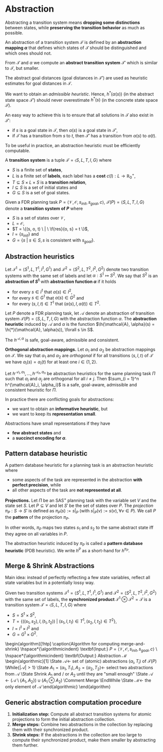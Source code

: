 # Abstraction

Abstracting a transition system means **dropping some distinctions** between states, while **preserving the transition behavior** as much as possible.

An abstraction of a transition system $\mathcal{T}$ is defined by an **abstraction mapping $\alpha$** that defines which states of $\mathcal{T}$ should be distinguished and which ones should not.

From $\mathcal{T}$ and $\alpha$ we compute an **abstract transition system** $\mathcal{T}'$ which is similar to $\mathcal{T}$, but smaller.

The abstract goal distances (goal distances in $\mathcal{T}'$) are used as heuristic estimates for goal distances in $\mathcal{T}$.

We want to obtain an *admissible heuristic*. Hence, $h^*(\alpha(s))$ (in the abstract state space $\mathcal{T}'$) should never overestimate $h^*(s)$ (in the concrete state space $\mathcal{T}$).

An easy way to achieve this is to ensure that all solutions in $\mathcal{T}$ also exist in $\mathcal{T}'$:

* if $s$ is a goal state in $\mathcal{T}$, then $\alpha(s)$ is a goal state in $\mathcal{T}'$,
* if $\mathcal{T}$ has a transition from $s$ to $t$, then $\mathcal{T}'$ has a transition from $\alpha(s)$ to $\alpha(t)$.

To be useful in practice, an abstraction heuristic must be efficiently computable.

A **transition system** is a tuple $\mathcal{T} = \langle S, L, T, I, G \rangle$ where

* $S$ is a finite set of **states**,
* $L$ is a finite set of **labels**, each label has a **cost** $c(l): L \rightarrow \mathbb{R}_0^+$,
* $T \subseteq S \times L \times S$ is a **transition relation**,
* $I \subseteq S$ is a set of initial states and
* $G \subseteq S$ is a set of goal states.

Given a FDR planning task $P = \langle \mathcal{V}, \mathcal{O}, s_{init}, s_{goal}, c \rangle$, $\mathcal{T}(P) = \langle S, L, T, I, G \rangle$ denote a **transition system of $P$** where

* $S$ is a set of states over $\mathcal{V}$,
* $L = \mathcal{O}$,
* $T = \{(s, o, t) \ | \ \f{res}{o, s} = t \}$,
* $I = \{ s_{init} \}$ and
* $G = \{ s \ | \ s \in S, s \text{ is consistent with } s_{goal}\}$.

## Abstraction heuristics

Let $\mathcal{T}^1 = \langle S^1, L, T^1, I^1, G^1 \rangle$ and $\mathcal{T}^2 = \langle S^2, L, T^2, I^2, G^2 \rangle$ denote two transition systems with the same set of labels and let $\alpha: S^1 \mapsto S^2$. We say that $S^2$ is an **abstraction of $S^1$** with **abstraction function $\alpha$** if it holds

* for every $s \in I^1$ that $\alpha(s) \in I^2$,
* for every $s \in G^1$ that $\alpha(s) \in G^2$ and
* for every $(s, l, t) \in T^1$ that $(\alpha(s), l, \alpha(t)) \in T^2$.

Let $P$ denote a FDR planning task, let $\mathcal{A}$ denote an abstraction of transition system $\mathcal{T}(P) = \langle S, L, T, I, G \rangle$ with the abstraction function $\alpha$. The **abstraction heuristic** induced by $\mathcal{A}$ and $\alpha$ is the function $\h{\mathcal{A}, \alpha}(s) = \h{*}(\mathcal{A}, \alpha(s)), \forall s \in S$.

The $h^{\mathcal{A}, \alpha}$ is safe, goal-aware, admissible and consistent.

**Orthogonal abstraction mappings.** Let $\alpha_1$ and $\alpha_2$ be abstraction mappings on $\mathcal{T}$. We say that $\alpha_1$ and $\alpha_2$ are *orthogonal* if for all transitions $\langle s, l, t \rangle$ of $\mathcal{T}$  we have $\alpha_i(s) = \alpha_i(t)$ for at least one $i \in \{1, 2\}$.

Let $h^{\mathcal{A}_1, \alpha_1}, \dots, h^{\mathcal{A}_n, \alpha_n}$ be abstraction heuristics for the same planning task $\Pi$ such that $\alpha_i$ and $\alpha_j$ are orthogonal for all $i \ne j$. Then $\sum_{i = 1}^n h^{\mathcal{A}_i, \alpha_i}$ is a safe, goal-aware, admissible and consistent heuristic for $\Pi$.

In practice there are conflicting goals for abstractions:

* we want to obtain an **informative heuristic**, but
* we want to keep its **representation small**.

Abstractions have small representations if they have

* **few abstract states** and
* a **succinct encoding for $\alpha$**.

## Pattern database heuristic

A pattern database heuristic for a planning task is an abstraction heuristic where

* some aspects of the task are represented in the abstraction **with perfect precision**, while
* all other aspects of the task are **not represented at all**.

**Projections.** Let $\Pi$ be an $\mathrm{SAS}^+$ planning task with the variable set $V$ and the state set $S$. Let $P \subseteq V$ and let $S'$ be the set of states over $P$. The *projection* $\pi_P: S \rightarrow S'$ is defined as $\pi_P(s) := s|_P$ (with $s|_P(v) := s(v), \forall v \in P$). We call $P$ the **pattern** of the projection $\pi_P$.

In other words, $\pi_P$ maps two states $s_1$ and $s_2$ to the same abstract state iff they agree on all variables in $P$.

The abstraction heuristic induced by $\pi_P$ is called a **pattern database heuristic** (PDB heuristic). We write $h^P$ as a short-hand for $h^{\pi_P}$.

## Merge & Shrink Abstractions

Main idea: instead of perfectly reflecting a few state variables, reflect all state variables but in a potentially lossy way.

Given two transition systems $\mathcal{T}^1 = \langle S^1, L, T^1, I^1, G^1 \rangle$ and $\mathcal{T}^2 = \langle S^2, L, T^2, I^2, G^2 \rangle$ with the same set of labels, the **synchronized product** $\mathcal{T}^1 \otimes \mathcal{T}^2 = \mathcal{T}$ is a transition system $\mathcal{T} = \langle S, L, T, I, G \rangle$ where

* $S = S^1 \times S^2$,
* $T = \{((s_1, s_2), l, (t_1, t_2)) \ | \ (s_1, l, t_1) \in T^1, (s_2, l, t_2) \in T^2 \}$,
* $I = I^1 \times I^2$ and
* $G = G^1 \times G^2$.

\begin{algorithm}[!htp]
\caption{Algorithm for computing merge-and-shrink}
\hspace*{\algorithmicindent} \textbf{Input:} $P = \langle \mathcal{V}, \mathcal{O}, s_{init}, s_{goal}, c \rangle$ \\
\hspace*{\algorithmicindent} \textbf{Output:} Abstraction $\mathcal{M}$
\begin{algorithmic}[1]
\State $\mathcal{A} \gets$ set of (atomic) abstractions $(\alpha_i, T_i)$ of $\mathcal{T}(P)$
\While{$|\mathcal{A}| > 1$}
    \State $A_1 = (\alpha_1, T_1), A_2 = (\alpha_2, T_2) \gets$ select two abstractions from $\mathcal{A}$
    \State Shrink $A_1$ and / or $A_2$ until they are "small enough"
    \State $\mathcal{A} \gets (\mathcal{A} \setminus \{ A_1, A_2 \}) \cup (A_1 \otimes A_2$) \Comment Merge
\EndWhile
\State $\mathcal{M} \gets$ the only element of $\mathcal{A}$
\end{algorithmic}
\end{algorithm}

## Generic abstraction computation procedure

1. **Initialization step:** Compute all abstract transition systems for atomic projections to form the initial abstraction collection.
2. **Merge steps:** Combine two abstractions in the collection by replacing them with their synchronized product.
3. **Shrink steps:** If the abstractions in the collection are too large to compute their synchronized product, make them smaller by abstracting them further.
